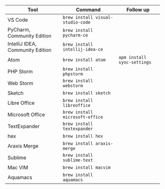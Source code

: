 
| Tool | Command | Follow up |
| - | - | - |
| VS Code | `brew install visual-studio-code` | |
| PyCharm, Community Edition | `brew install pycharm-ce` | |
| IntelliJ IDEA, Community Edition | `brew install intellij-idea-ce` | |
| Atom | `brew install atom` | `apm install sync-settings` |
| PHP Storm | `brew install phpstorm` | |
| Web Storm | `brew install webstorm` | |
| Sketch | `brew install sketch` | |
| Libre Office | `brew install libreoffice` | |
| Microsoft Office | `brew install microsoft-office` | |
| TextExpander | `brew install textexpander` | |
| hex | `brew install hex` | |
| Araxis Merge | `brew install araxis-merge` | |
| Sublime | `brew install sublime-text` | |
| Mac VIM | `brew install macvim` | |
| Aquamacs | `brew install aquamacs` | |




